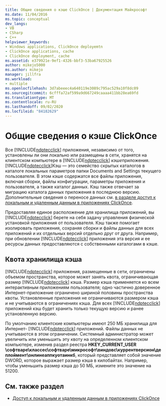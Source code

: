```yaml
---
title: Общие сведения о кэше ClickOnce | Документация Майкрософт
ms.date: 11/04/2016
ms.topic: conceptual
dev_langs:
- VB
- CSharp
- C++
helpviewer_keywords:
- Windows applications, ClickOnce deployemtn
- ClickOnce applications, cache
- ClickOnce deployment, cache
ms.assetid: e379921e-9ef1-4326-bbf3-53ba67925526
author: mikejo5000
ms.author: mikejo
manager: jillfra
ms.workload:
- multiple
ms.openlocfilehash: 3d7abeeec4a640119e3089c795ac529a10f8dc09
ms.sourcegitcommit: 6cfffa72af599a9d667249caaaa411bb28ea69fd
ms.translationtype: MT
ms.contentlocale: ru-RU
ms.lasthandoff: 09/02/2020
ms.locfileid: "84182629"
---
```

# <a name="clickonce-cache-overview"></a>Общие сведения о кэше ClickOnce
Все [!INCLUDE[ndptecclick](../deployment/includes/ndptecclick_md.md)] приложения, независимо от того, установлены ли они локально или размещены в сети, хранятся на клиентском компьютере в [!INCLUDE[ndptecclick](../deployment/includes/ndptecclick_md.md)] *кэше*приложения. [!INCLUDE[ndptecclick](../deployment/includes/ndptecclick_md.md)]Кэш — это семейство скрытых каталогов в каталоге локальных параметров папки Documents and Settings текущего пользователя. В этом кэше содержатся все файлы приложения, включая сборки, файлы конфигурации, параметры приложения и пользователя, а также каталог данных. Кэш также отвечает за миграцию каталога данных приложения в последнюю версию. Дополнительные сведения о переносе данных см. [в разделе доступ к локальным и удаленным данным в приложениях ClickOnce](../deployment/accessing-local-and-remote-data-in-clickonce-applications.md).

 Предоставляя единое расположение для хранилища приложений, вы [!INCLUDE[ndptecclick](../deployment/includes/ndptecclick_md.md)] берете на себя задачу управления физической установкой приложения от пользователя. Кэш также помогает изолировать приложения, сохраняя сборки и файлы данных для всех приложений и их отдельных версий отдельно друг от друга. Например, при обновлении [!INCLUDE[ndptecclick](../deployment/includes/ndptecclick_md.md)] приложения эта версия и ее ресурсы данных предоставляются с собственными каталогами в кэше.

## <a name="cache-storage-quota"></a>Квота хранилища кэша
 [!INCLUDE[ndptecclick](../deployment/includes/ndptecclick_md.md)] приложения, размещенные в сети, ограничены объемом пространства, которое может занять квота, ограничивающая размер [!INCLUDE[ndptecclick](../deployment/includes/ndptecclick_md.md)] кэша. Размер кэша применяется ко всем интерактивным приложениям пользователя; одно частично доверенное Интернет-приложение ограничено шириной половины пространства квоты. Установленные приложения не ограничиваются размером кэша и не учитываются в ограничениях кэша. Для всех [!INCLUDE[ndptecclick](../deployment/includes/ndptecclick_md.md)] приложений кэш будет хранить только текущую версию и ранее установленную версию.

 По умолчанию клиентские компьютеры имеют 250 МБ хранилища для Интернет- [!INCLUDE[ndptecclick](../deployment/includes/ndptecclick_md.md)] приложений. Файлы данных не учитываются в этом ограничении. Системный администратор может увеличить или уменьшить эту квоту на определенном клиентском компьютере, изменив раздел реестра **HKEY_CURRENT_USER \софтваре\классес\софтваре\микрософт\виндовс\куррентверсион\деплоймент\онлинеаппкуотаинкб**, который представляет собой значение DWORD, которое выражает размер кэша в килобайтах. Например, чтобы уменьшить размер кэша до 50 МБ, измените это значение на 51200.

## <a name="see-also"></a>См. также раздел
- [Доступ к локальным и удаленным данным в приложениях ClickOnce](../deployment/accessing-local-and-remote-data-in-clickonce-applications.md)